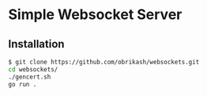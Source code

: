 # Simple Websocket Server

## Installation
```bash
$ git clone https://github.com/obrikash/websockets.git
cd websockets/
./gencert.sh
go run .
```
